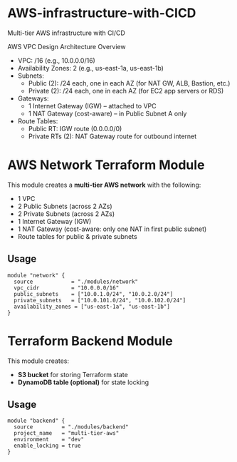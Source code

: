 # AWS-infrastructure-with-CICD
Multi-tier AWS infrastructure with CI/CD 

AWS VPC Design
Architecture Overview

- VPC: /16 (e.g., 10.0.0.0/16)
- Availability Zones: 2 (e.g., us-east-1a, us-east-1b)
- Subnets:
  - Public (2): /24 each, one in each AZ (for NAT GW, ALB, Bastion, etc.)
  - Private (2): /24 each, one in each AZ (for EC2 app servers or RDS)
- Gateways:
  - 1 Internet Gateway (IGW) – attached to VPC
  - 1 NAT Gateway (cost-aware) – in Public Subnet A only
- Route Tables:
  - Public RT: IGW route (0.0.0.0/0)
  - Private RTs (2): NAT Gateway route for outbound internet

# AWS Network Terraform Module

This module creates a **multi-tier AWS network** with the following:
- 1 VPC
- 2 Public Subnets (across 2 AZs)
- 2 Private Subnets (across 2 AZs)
- 1 Internet Gateway (IGW)
- 1 NAT Gateway (cost-aware: only one NAT in first public subnet)
- Route tables for public & private subnets

## Usage
```hcl
module "network" {
  source            = "./modules/network"
  vpc_cidr          = "10.0.0.0/16"
  public_subnets    = ["10.0.1.0/24", "10.0.2.0/24"]
  private_subnets   = ["10.0.101.0/24", "10.0.102.0/24"]
  availability_zones = ["us-east-1a", "us-east-1b"]
}
```
# Terraform Backend Module

This module creates:
- **S3 bucket** for storing Terraform state
- **DynamoDB table (optional)** for state locking

## Usage
```hcl
module "backend" {
  source         = "./modules/backend"
  project_name   = "multi-tier-aws"
  environment    = "dev"
  enable_locking = true
}
